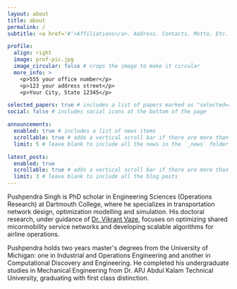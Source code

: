 ```yaml
---
layout: about
title: about
permalink: /
subtitle: <a href='#'>Affiliations</a>. Address. Contacts. Motto. Etc.

profile:
  align: right
  image: prof-pic.jpg
  image_circular: false # crops the image to make it circular
  more_info: >
    <p>555 your office number</p>
    <p>123 your address street</p>
    <p>Your City, State 12345</p>

selected_papers: true # includes a list of papers marked as "selected={true}"
social: false # includes social icons at the bottom of the page

announcements:
  enabled: true # includes a list of news items
  scrollable: true # adds a vertical scroll bar if there are more than 3 news items
  limit: 5 # leave blank to include all the news in the `_news` folder

latest_posts:
  enabled: true
  scrollable: true # adds a vertical scroll bar if there are more than 3 new posts items
  limit: 3 # leave blank to include all the blog posts
---
```


Pushpendra Singh is PhD scholar in Engineering Sciences (Operations Research) at Dartmouth College, where he specializes in transportation network design, optimization modelling and simulation. His doctoral research, under guidance of [Dr. Vikrant Vaze](https://engineering.dartmouth.edu/community/faculty/vikrant-vaze), focuses on optimizing shared micormobility service networks and developing scalable algorithms for airline operations.

Pushpendra holds two years master's degrees from the University of Michigan: one in Industrial and Operations Engineering and another in Computational Discovery and Engineering. He completed his undergraduate studies in Mechanical Engineering from Dr. APJ Abdul Kalam Technical University, graduating with first class distinction.
